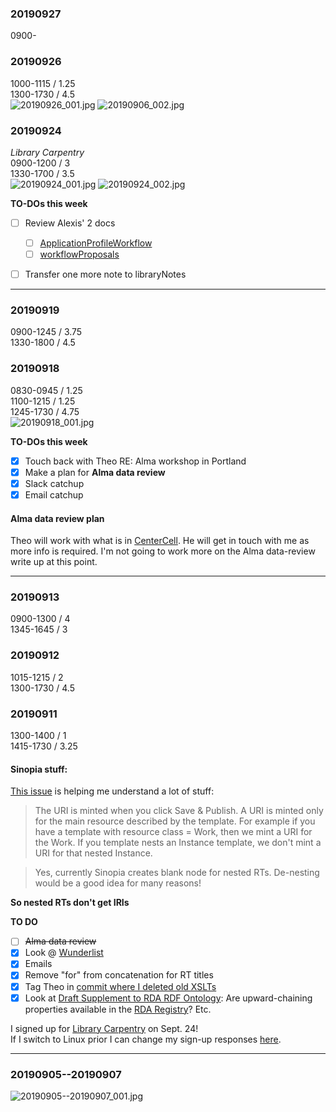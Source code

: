 ### 20190927  
0900-  

### 20190926
1000-1115 / 1.25  
1300-1730 / 4.5  
![20190926_001.jpg](https://github.com/briesenberg07/libraryNotes/blob/master/images/20190926_001.jpg)
![20190906_002.jpg](https://github.com/briesenberg07/libraryNotes/blob/master/images/20190906_002.jpg)

### 20190924
*Library Carpentry*  
0900-1200 / 3  
1330-1700 / 3.5  
![20190924_001.jpg](https://github.com/briesenberg07/libraryNotes/blob/master/images/20190924_001.jpg)
![20190924_002.jpg](https://github.com/briesenberg07/libraryNotes/blob/master/images/20190924_002.jpg)

**TO-DOs this week**
- [ ] Review Alexis' 2 docs  
  - [ ] [ApplicationProfileWorkflow](https://docs.google.com/document/d/1GwvXLMBJVJq3anidCLi6N7LeVr74m7PSCdJA-HsFOn4/edit?usp=sharing)  
  - [ ] [workflowProposals](https://docs.google.com/document/d/1MV7IstljqMzDTr5CcsFUta-MYtc5-g1TgultC4hc00k/edit?usp=sharing)  
- [ ] Transfer one more note to libraryNotes


---
### 20190919
0900-1245 / 3.75  
1330-1800 / 4.5  

### 20190918
0830-0945 / 1.25  
1100-1215 / 1.25  
1245-1730 / 4.75  
![20190918_001.jpg](https://github.com/briesenberg07/libraryNotes/blob/master/images/20190918_001.jpg)


**TO-DOs this week**

- [x] Touch back with Theo RE: Alma workshop in Portland
- [x] Make a plan for **Alma data review**  
- [X] Slack catchup  
- [X] Email catchup  

#### Alma data review plan
Theo will work with what is in [CenterCell](https://docs.google.com/spreadsheets/d/1FKOWdrRRrom9ZtLcZwAzMhaCvASzdvtvSxQm6TuvHco/edit?usp=sharing). He will get in touch with me as more info is required. I'm not going to work more on the Alma data-review write up at this point.  

---
### 20190913
0900-1300 / 4  
1345-1645 / 3  

### 20190912
1015-1215 / 2  
1300-1730 / 4.5  

### 20190911
1300-1400 / 1  
1415-1730 / 3.25  

#### Sinopia stuff:
[This issue](https://github.com/LD4P/sinopia_editor/issues/1153#) is helping me understand a lot of stuff:

> The URI is minted when you click Save & Publish. A URI is minted only for the main resource described by the template. For example if you have a template with resource class = Work, then we mint a URI for the Work. If you template nests an Instance template, we don't mint a URI for that nested Instance.

> Yes, currently Sinopia creates blank node for nested RTs. De-nesting would be a good idea for many reasons!

**So nested RTs don't get IRIs**

**TO DO**
- [ ] ~~Alma data review~~
- [X] Look @ [Wunderlist](https://www.wunderlist.com/#/lists/all)
- [X] Emails
- [X] Remove "for" from concatenation for RT titles
- [X] Tag Theo in [commit where I deleted old XSLTs](https://github.com/CECSpecialistI/UWLibCatProfiles/commit/99e06f2d2bc4e99b0e6e535101b9189abc9a70ce)
- [X] Look at [Draft Supplement to RDA RDF Ontology](https://docs.google.com/document/d/1SD6UdVE2PSIZ753FmZdhr4x6HQRrX6CUueZjMXQ7cDU/edit?usp=sharing): Are upward-chaining properties available in the [RDA Registry](https://www.rdaregistry.info)? Etc.  

I signed up for [Library Carpentry](https://rochellelundy.github.io/2019-09-24-UWSeattle/) on Sept. 24!  
If I switch to Linux prior I can change my sign-up responses [here](https://docs.google.com/forms/u/1/d/e/1FAIpQLSdITUUxQInLDHmLQpauYhM_wPocntsz99rSm2crjha7b-Npdg/viewform?usp=form_confirm&edit2=2_ABaOnudBki_KNLjrqmgNXENju9duLSWSO_D0EeI4WQUPM7F3ZxNAQQZ1035J4X_wU4ZsKd4).  

---
### 20190905--20190907
![20190905--20190907_001.jpg](https://github.com/briesenberg07/libraryNotes/blob/master/images/20190905--20190907_001.jpg)
